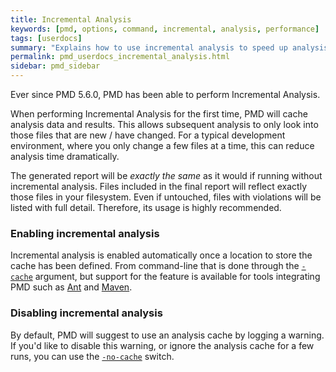 ```yaml
---
title: Incremental Analysis
keywords: [pmd, options, command, incremental, analysis, performance]
tags: [userdocs]
summary: "Explains how to use incremental analysis to speed up analysis"
permalink: pmd_userdocs_incremental_analysis.html
sidebar: pmd_sidebar
---
```


Ever since PMD 5.6.0, PMD has been able to perform Incremental Analysis.

When performing Incremental Analysis for the first time, PMD will cache analysis data and results.
This allows subsequent analysis to only look into those files that are new / have changed. For
a typical development environment, where you only change a few files at a time, this can reduce
analysis time dramatically.

The generated report will be *exactly the same* as it would if running without incremental analysis.
Files included in the final report will reflect exactly those files in your filesystem. Even if
untouched, files with violations will be listed with full detail. Therefore, its usage is highly recommended.


### Enabling incremental analysis

Incremental analysis is enabled automatically once a location to store the cache has been defined.
From command-line that is done through the [`-cache`](pmd_userdocs_cli_reference.html#cache) argument, but support for the feature is
available for tools integrating PMD such as [Ant](pmd_userdocs_tools_ant.html) and [Maven](pmd_userdocs_tools_maven.html).


### Disabling incremental analysis

By default, PMD will suggest to use an analysis cache by logging a warning.
If you'd like to disable this warning, or ignore the analysis cache for a
few runs, you can use the [`-no-cache`](pmd_userdocs_cli_reference.html#no-cache) switch.
